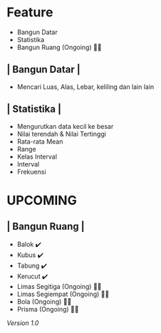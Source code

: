 # Feature
- Bangun Datar
- Statistika
- Bangun Ruang (Ongoing) 👨‍💻

| Bangun Datar |
----------------
- Mencari Luas, Alas, Lebar, keliling dan lain lain

| Statistika |
--------------
- Mengurutkan data kecil ke besar
- Nilai terendah & Nilai Tertinggi
- Rata-rata Mean
- Range
- Kelas Interval
- Interval
- Frekuensi

# **UPCOMING**

| Bangun Ruang |
--------------
- Balok ✔️
- Kubus ✔️
- Tabung ✔️
- Kerucut ✔️
- Limas Segitiga (Ongoing) 👨‍💻
- Limas Segiempat (Ongoing) 👨‍💻
- Bola (Ongoing) 👨‍💻
- Prisma (Ongoing) 👨‍💻

*Version 1.0*
